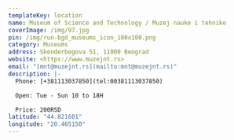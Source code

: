 ```yaml
---
templateKey: location
name: Museum of Science and Technology / Muzej nauke i tehnike
coverImage: /img/97.jpg
pin: /img/run-bgd_museums_icon_100x100.png
category: Museums
address: Skenderbegova 51, 11000 Beograd
website: <https://www.muzejnt.rs>
email: "[mnt@muzejnt.rs](mailto:mnt@muzejnt.rs)"
description: |-
  Phone: [+381113037850](tel:00381113037850)

  Open: Tue - Sun 10 to 18H

  Price: 200RSD
latitude: "44.821601"
longitude: "20.465150"
---
```

